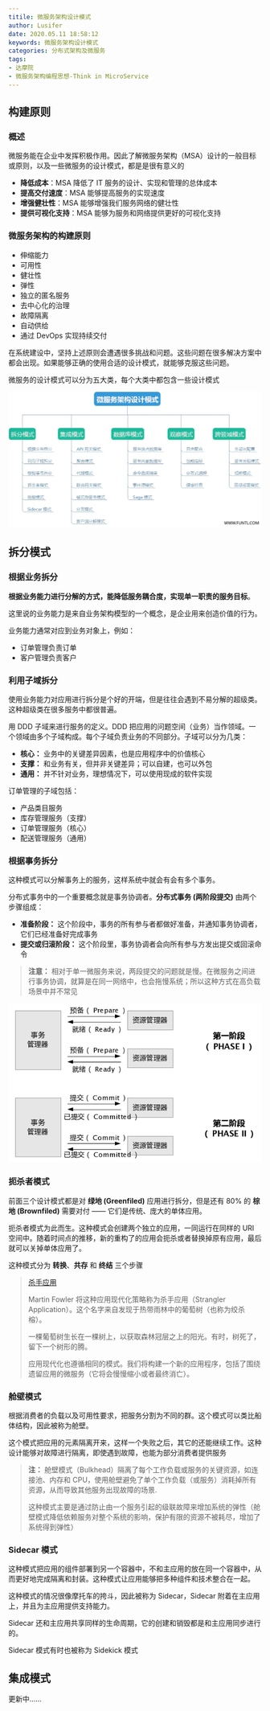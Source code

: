 ```yaml
---
titile: 微服务架构设计模式
author: Lusifer
date: 2020.05.11 18:58:12
keywords: 微服务架构设计模式
categories: 分布式架构及微服务
tags: 
- 达摩院
- 微服务架构编程思想-Think in MicroService
---
```


## 构建原则

### 概述

微服务能在企业中发挥积极作用。因此了解微服务架构（MSA）设计的一般目标或原则，以及一些微服务的设计模式，都是是很有意义的

- **降低成本**：MSA 降低了 IT 服务的设计、实现和管理的总体成本
- **提高交付速度**：MSA 能够提高服务的实现速度
- **增强健壮性**：MSA 能够增强我们服务网络的健壮性
- **提供可视化支持**：MSA 能够为服务和网络提供更好的可视化支持

### 微服务架构的构建原则

- 伸缩能力
- 可用性
- 健壮性
- 弹性
- 独立的匿名服务
- 去中心化的治理
- 故障隔离
- 自动供给
- 通过 DevOps 实现持续交付

在系统建设中，坚持上述原则会遭遇很多挑战和问题。这些问题在很多解决方案中都会出现。如果能够正确的使用合适的设计模式，就能够克服这些问题。

微服务的设计模式可以分为五大类，每个大类中都包含一些设计模式

![img](./assets/2.微服务架构设计模式/FhsgnpGNVP3-I7u87dEd-s-WXE9-@.webp)



## 拆分模式

### 根据业务拆分

**根据业务能力进行分解的方式，能降低服务耦合度，实现单一职责的服务目标**。

这里说的业务能力是来自业务架构模型的一个概念，是企业用来创造价值的行为。

业务能力通常对应到业务对象上，例如：

- 订单管理负责订单
- 客户管理负责客户



### 利用子域拆分

使用业务能力对应用进行拆分是个好的开端，但是往往会遇到不易分解的超级类。这种超级类在很多服务中都很普遍。

用 DDD 子域来进行服务的定义。DDD 把应用的问题空间（业务）当作领域。一个领域由多个子域构成。每个子域负责业务的不同部分。子域可以分为几类：

- **核心：** 业务中的关键差异因素，也是应用程序中的价值核心
- **支撑：** 和业务有关，但并非关键差异；可以自建，也可以外包
- **通用：** 并不针对业务，理想情况下，可以使用现成的软件实现

订单管理的子域包括：

- 产品类目服务
- 库存管理服务（支撑）
- 订单管理服务（核心）
- 配送管理服务（通用）



### 根据事务拆分

这种模式可以分解事务上的服务，这样系统中就会有会有多个事务。

分布式事务中的一个重要概念就是事务协调者。**分布式事务 (两阶段提交)** 由两个步骤组成：

- **准备阶段：** 这个阶段中，事务的所有参与者都做好准备，并通知事务协调者，它们已经准备好完成事务
- **提交或归滚阶段：** 这个阶段里，事务协调者会向所有参与方发出提交或回滚命令

> **注意：** 相对于单一微服务来说，两段提交的问题就是慢。在微服务之间进行事务协调，就算是在同一网络中，也会拖慢系统；所以这种方式在高负载场景中并不常见

![两阶段提交](./assets/2.微服务架构设计模式/3959874-a62eca24aae4a177.png)



### 扼杀者模式

前面三个设计模式都是对 **绿地 (Greenfiled)** 应用进行拆分，但是还有 80% 的 **棕地 (Brownfiled)** 需要对付 —— 它们是传统、庞大的单体应用。

扼杀者模式为此而生。这种模式会创建两个独立的应用，一同运行在同样的 URI 空间中。随着时间点的推移，新的重构了的应用会扼杀或者替换掉原有应用，最后就可以关掉单体应用了。

这种模式分为 **转换**、**共存** 和 **终结** 三个步骤

> [杀手应用](https://tonited.gitee.io/blog/2020/05/11/chong-gou-dan-ti-ying-yong-wei-wei-fu-wu/#toc-heading-1)
>
> Martin Fowler 将这种应用现代化策略称为杀手应用（Strangler Application）。这个名字来自发现于热带雨林中的葡萄树（也称为绞杀榕）。
>
> 一棵葡萄树生长在一棵树上，以获取森林冠层之上的阳光。有时，树死了，留下一个树形的腾。
>
> 应用现代化也遵循相同的模式。我们将构建一个新的应用程序，包括了围绕遗留应用的微服务（它将会慢慢缩小或者最终消亡）。



### 舱壁模式

根据消费者的负载以及可用性要求，把服务分割为不同的群。这个模式可以类比船体结构，因此被称为舱壁。

这个模式把应用的元素隔离开来，这样一个失败之后，其它的还能继续工作。这种设计能够对故障进行隔离，即使遇到故障，也能为部分消费者提供服务

> **注：** 舱壁模式（Bulkhead）隔离了每个工作负载或服务的关键资源，如连接池、内存和 
> CPU，使用舱壁避免了单个工作负载（或服务）消耗掉所有资源，从而导致其他服务出现故障的场景.
>
> 这种模式主要是通过防止由一个服务引起的级联故障来增加系统的弹性（舱壁模式降低依赖服务对整个系统的影响，保护有限的资源不被耗尽，增加了系统得到弹性）



### Sidecar 模式

这种模式把应用的组件部署到另一个容器中，不和主应用的放在同一个容器中，从而更好地完成隔离和封装。这种模式让应用能够把多种组件和技术整合在一起。

这种模式的情况很像摩托车的挎斗，因此被称为 Sidecar，Sidecar 附着在主应用上，并且为主应用提供支持能力。

Sidecar 还和主应用共享同样的生命周期，它的创建和销毁都是和主应用同步进行的。

Sidecar 模式有时也被称为 Sidekick 模式



## 集成模式

更新中……